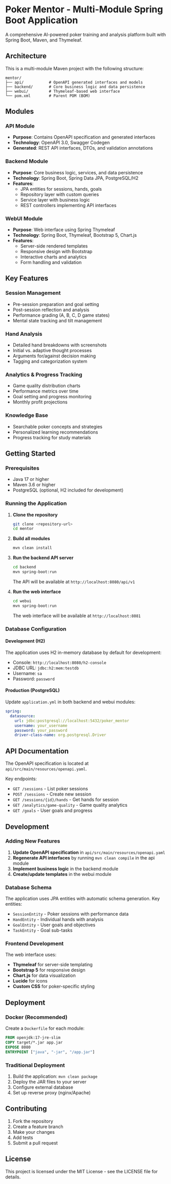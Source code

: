 # Poker Mentor - Multi-Module Spring Boot Application

A comprehensive AI-powered poker training and analysis platform built with Spring Boot, Maven, and Thymeleaf.

## Architecture

This is a multi-module Maven project with the following structure:

```
mentor/
├── api/           # OpenAPI generated interfaces and models
├── backend/       # Core business logic and data persistence
├── webui/         # Thymeleaf-based web interface
└── pom.xml        # Parent POM (BOM)
```

## Modules

### API Module
- **Purpose**: Contains OpenAPI specification and generated interfaces
- **Technology**: OpenAPI 3.0, Swagger Codegen
- **Generated**: REST API interfaces, DTOs, and validation annotations

### Backend Module
- **Purpose**: Core business logic, services, and data persistence
- **Technology**: Spring Boot, Spring Data JPA, PostgreSQL/H2
- **Features**: 
  - JPA entities for sessions, hands, goals
  - Repository layer with custom queries
  - Service layer with business logic
  - REST controllers implementing API interfaces

### WebUI Module
- **Purpose**: Web interface using Spring Thymeleaf
- **Technology**: Spring Boot, Thymeleaf, Bootstrap 5, Chart.js
- **Features**:
  - Server-side rendered templates
  - Responsive design with Bootstrap
  - Interactive charts and analytics
  - Form handling and validation

## Key Features

### Session Management
- Pre-session preparation and goal setting
- Post-session reflection and analysis
- Performance grading (A, B, C, D game states)
- Mental state tracking and tilt management

### Hand Analysis
- Detailed hand breakdowns with screenshots
- Initial vs. adaptive thought processes
- Arguments for/against decision making
- Tagging and categorization system

### Analytics & Progress Tracking
- Game quality distribution charts
- Performance metrics over time
- Goal setting and progress monitoring
- Monthly profit projections

### Knowledge Base
- Searchable poker concepts and strategies
- Personalized learning recommendations
- Progress tracking for study materials

## Getting Started

### Prerequisites
- Java 17 or higher
- Maven 3.6 or higher
- PostgreSQL (optional, H2 included for development)

### Running the Application

1. **Clone the repository**
   ```bash
   git clone <repository-url>
   cd mentor
   ```

2. **Build all modules**
   ```bash
   mvn clean install
   ```

3. **Run the backend API server**
   ```bash
   cd backend
   mvn spring-boot:run
   ```
   The API will be available at `http://localhost:8080/api/v1`

4. **Run the web interface**
   ```bash
   cd webui
   mvn spring-boot:run
   ```
   The web interface will be available at `http://localhost:8081`

### Database Configuration

#### Development (H2)
The application uses H2 in-memory database by default for development:
- Console: `http://localhost:8080/h2-console`
- JDBC URL: `jdbc:h2:mem:testdb`
- Username: `sa`
- Password: `password`

#### Production (PostgreSQL)
Update `application.yml` in both backend and webui modules:

```yaml
spring:
  datasource:
    url: jdbc:postgresql://localhost:5432/poker_mentor
    username: your_username
    password: your_password
    driver-class-name: org.postgresql.Driver
```

## API Documentation

The OpenAPI specification is located at `api/src/main/resources/openapi.yaml`.

Key endpoints:
- `GET /sessions` - List poker sessions
- `POST /sessions` - Create new session
- `GET /sessions/{id}/hands` - Get hands for session
- `GET /analytics/game-quality` - Game quality analytics
- `GET /goals` - User goals and progress

## Development

### Adding New Features

1. **Update OpenAPI specification** in `api/src/main/resources/openapi.yaml`
2. **Regenerate API interfaces** by running `mvn clean compile` in the api module
3. **Implement business logic** in the backend module
4. **Create/update templates** in the webui module

### Database Schema

The application uses JPA entities with automatic schema generation. Key entities:
- `SessionEntity` - Poker sessions with performance data
- `HandEntity` - Individual hands with analysis
- `GoalEntity` - User goals and objectives
- `TaskEntity` - Goal sub-tasks

### Frontend Development

The web interface uses:
- **Thymeleaf** for server-side templating
- **Bootstrap 5** for responsive design
- **Chart.js** for data visualization
- **Lucide** for icons
- **Custom CSS** for poker-specific styling

## Deployment

### Docker (Recommended)

Create a `Dockerfile` for each module:

```dockerfile
FROM openjdk:17-jre-slim
COPY target/*.jar app.jar
EXPOSE 8080
ENTRYPOINT ["java", "-jar", "/app.jar"]
```

### Traditional Deployment

1. Build the application: `mvn clean package`
2. Deploy the JAR files to your server
3. Configure external database
4. Set up reverse proxy (nginx/Apache)

## Contributing

1. Fork the repository
2. Create a feature branch
3. Make your changes
4. Add tests
5. Submit a pull request

## License

This project is licensed under the MIT License - see the LICENSE file for details.